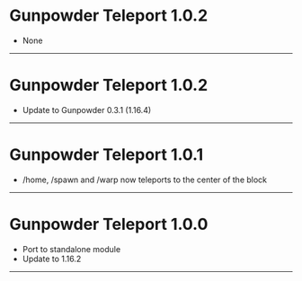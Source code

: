 # Gunpowder Teleport 1.0.2

- None

---

# Gunpowder Teleport 1.0.2

- Update to Gunpowder 0.3.1 (1.16.4)

---
# Gunpowder Teleport 1.0.1

- /home, /spawn and /warp now teleports to the center of the block


---
# Gunpowder Teleport 1.0.0

- Port to standalone module
- Update to 1.16.2

---